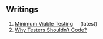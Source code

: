 ## Writings

<ol>
  
<li><a href=https://github.com/justcli/writings/wiki/Minimum-Viable-Testing>Minimum Viable Testing</a> 
&nbsp;&nbsp;&nbsp; (latest)</li>
<li><a href=https://github.com/justcli/writings/blob/main/Why%20Testers%20Shouldn't%20Code.md>Why Testers Shouldn’t Code?</a></li>
  
</ol>
